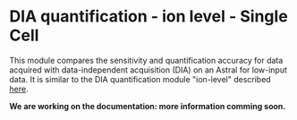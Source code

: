 # DIA quantification - ion level - Single Cell

This module compares the sensitivity and quantification accuracy for data acquired with data-independent acquisition (DIA) on an Astral for low-input data.
It is similar to the DIA quantification module "ion-level" described [here](#4-quant-lfq-ion-dia-aif).

**We are working on the documentation: more information comming soon.**
